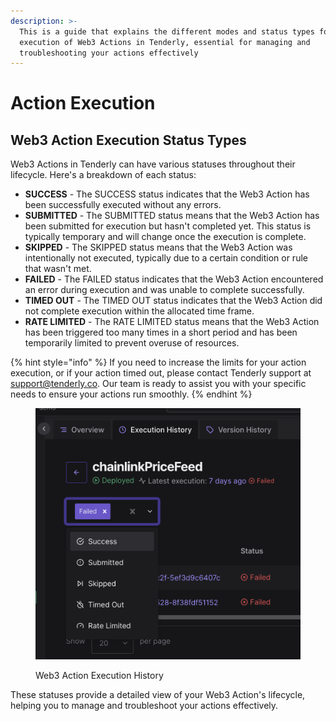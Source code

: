 ```yaml
---
description: >-
  This is a guide that explains the different modes and status types for the
  execution of Web3 Actions in Tenderly, essential for managing and
  troubleshooting your actions effectively
---
```


# Action Execution

## Web3 Action Execution Status Types

Web3 Actions in Tenderly can have various statuses throughout their lifecycle. Here's a breakdown of each status:

* **SUCCESS** - The SUCCESS status indicates that the Web3 Action has been successfully executed without any errors.
* **SUBMITTED** - The SUBMITTED status means that the Web3 Action has been submitted for execution but hasn't completed yet. This status is typically temporary and will change once the execution is complete.
* **SKIPPED** - The SKIPPED status means that the Web3 Action was intentionally not executed, typically due to a certain condition or rule that wasn't met.
* **FAILED** - The FAILED status indicates that the Web3 Action encountered an error during execution and was unable to complete successfully.
* **TIMED OUT** - The TIMED OUT status indicates that the Web3 Action did not complete execution within the allocated time frame.
* **RATE LIMITED** - The RATE LIMITED status means that the Web3 Action has been triggered too many times in a short period and has been temporarily limited to prevent overuse of resources.

{% hint style="info" %}
If you need to increase the limits for your action execution, or if your action timed out, please contact Tenderly support at [support@tenderly.co](mailto:support@tenderly.co). Our team is ready to assist you with your specific needs to ensure your actions run smoothly.
{% endhint %}

<figure><img src="../../.gitbook/assets/image (2) (3).png" alt=""><figcaption><p>Web3 Action Execution History</p></figcaption></figure>

These statuses provide a detailed view of your Web3 Action's lifecycle, helping you to manage and troubleshoot your actions effectively.
